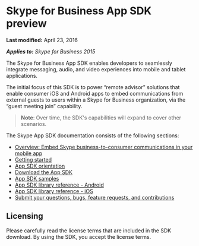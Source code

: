 
# Skype for Business App SDK preview

 **Last modified:** April 23, 2016

 _**Applies to:** Skype for Business 2015_

The Skype for Business App SDK enables developers to seamlessly integrate messaging, audio, and video experiences into mobile and tablet applications.

The initial focus of this SDK is to power “remote advisor” solutions that enable consumer iOS and Android apps to embed communications from external guests to users within a Skype for Business organization, via the “guest meeting join” capability.  

> **Note**: Over time, the SDK's capabilities will expand to cover other scenarios. 

The Skype App SDK documentation consists of the following sections:

- [Overview: Embed Skype business-to-consumer communications in your mobile app](EmbedSkypeB2Ccomms.md)
- [Getting started](GettingStarted.md)
- [App SDK orientation](Orientation.md)
- [Download the App SDK](Download.md)
- [App SDK samples](Samples.md)
- [App SDK library reference - Android](http://aka.ms/sfbAppSDKRef_Android)
- [App SDK library reference - iOS](http://aka.ms/sfbAppSDKRef_iOS)
- [Submit your questions, bugs, feature requests, and contributions](Feedback.md)

## Licensing

Please carefully read the license terms that are included in the SDK download.  By using the SDK, you accept the license terms.
